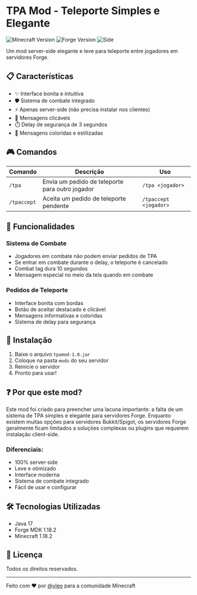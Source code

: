 # TPA Mod - Teleporte Simples e Elegante

![Minecraft Version](https://img.shields.io/badge/Minecraft-1.18.2-brightgreen)
![Forge Version](https://img.shields.io/badge/Forge-40.2.0-blue)
![Side](https://img.shields.io/badge/Side-Server-red)

Um mod server-side elegante e leve para teleporte entre jogadores em servidores Forge.

## 📋 Características

- ✨ Interface bonita e intuitiva
- 🛡️ Sistema de combate integrado  
- ⚡ Apenas server-side (não precisa instalar nos clientes)
- 🎯 Mensagens clicáveis
- ⏱️ Delay de segurança de 3 segundos
- 🎨 Mensagens coloridas e estilizadas

## 🎮 Comandos

| Comando | Descrição | Uso |
|---------|-----------|-----|
| `/tpa` | Envia um pedido de teleporte para outro jogador | `/tpa <jogador>` |
| `/tpaccept` | Aceita um pedido de teleporte pendente | `/tpaccept <jogador>` |

## 🌟 Funcionalidades

### Sistema de Combate
- Jogadores em combate não podem enviar pedidos de TPA
- Se entrar em combate durante o delay, o teleporte é cancelado
- Combat tag dura 10 segundos
- Mensagem especial no meio da tela quando em combate

### Pedidos de Teleporte
- Interface bonita com bordas
- Botão de aceitar destacado e clicável
- Mensagens informativas e coloridas
- Sistema de delay para segurança

## 🔧 Instalação

1. Baixe o arquivo `tpamod-1.0.jar`
2. Coloque na pasta `mods` do seu servidor
3. Reinicie o servidor
4. Pronto para usar!

## ❓ Por que este mod?

Este mod foi criado para preencher uma lacuna importante: a falta de um sistema de TPA simples e elegante para servidores Forge. Enquanto existem muitas opções para servidores Bukkit/Spigot, os servidores Forge geralmente ficam limitados a soluções complexas ou plugins que requerem instalação client-side.

### Diferenciais:
- 100% server-side
- Leve e otimizado
- Interface moderna
- Sistema de combate integrado
- Fácil de usar e configurar

## 🛠️ Tecnologias Utilizadas

- Java 17
- Forge MDK 1.18.2
- Minecraft 1.18.2

## 📝 Licença

Todos os direitos reservados.

---

Feito com ❤️ por [@yleo](https://github.com/yleosamp) para a comunidade Minecraft
